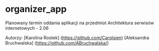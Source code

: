 # organizer_app

Planowany termin oddania aplikacji na przedmiot Architektura serwisów internetowych - 2.06

Autorzy:
[Karolina Rostek] (https://github.com/Carolsien)
[Aleksandra Bruchwalska] (https://github.com/ABruchwalska/)

